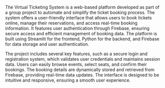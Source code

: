 The Virtual Ticketing System is a web-based platform developed as part of a group project to automate and simplify the ticket booking process.
The system offers a user-friendly interface that allows users to book tickets online, manage their reservations, and access real-time booking information.
It features user authentication through Firebase, ensuring secure access and efficient management of booking data.
The platform is built using Streamlit for the frontend, Python for the backend, and Firebase for data storage and user authentication.

The project includes several key features, such as a secure login and registration system, which validates user credentials and maintains session data.
Users can easily browse events, select seats, and confirm their bookings.
The booking details are dynamically stored and retrieved from Firebase, providing real-time data updates. 
The interface is designed to be intuitive and responsive, ensuring a smooth user experience.
